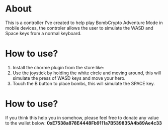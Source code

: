 # About
This is a controller I've created to help play BombCrypto Adventure Mode in mobile devices, the controler allows the user to simulate the WASD and Space keys from a normal keyboard.


# How to use?
1. Install the chorme plugin from the store like: 
2. Use the joystick by holding the white circle and moving around, this will simulate the press of WASD keys and move your hero.
2. Touch the B button to place bombs, this will simulate the SPACE key.


# How to use?
If you think this help you in somehow, please feel free to donate any value to the wallet below:
**0xE7538a878E4448Fb9111a7B539835A4b89Ae4c33**

